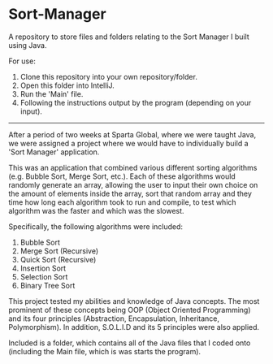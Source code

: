 # Sort-Manager
A repository to store files and folders relating to the Sort Manager I built using Java.

For use:
1) Clone this repository into your own repository/folder.
2) Open this folder into IntelliJ.
3) Run the 'Main' file.
4) Following the instructions output by the program (depending on your input).

-----

After a period of two weeks at Sparta Global, where we were taught Java, we were assigned a project where we would have to individually build a 'Sort Manager' application.

This was an application that combined various different sorting algorithms (e.g. Bubble Sort, Merge Sort, etc.). Each of these algorithms would randomly generate an array, allowing the user to input their own choice on the amount of elements inside the array, sort that random array and they time how long each algorithm took to run and compile, to test which algorithm was the faster and which was the slowest.

Specifically, the following algorithms were included:

1) Bubble Sort
2) Merge Sort (Recursive)
3) Quick Sort (Recursive)
4) Insertion Sort
5) Selection Sort
6) Binary Tree Sort

This project tested my abilities and knowledge of Java concepts. The most prominent of these concepts being OOP (Object Oriented Programming) and its four principles (Abstraction, Encapsulation, Inheritance, Polymorphism). In addition, S.O.L.I.D and its 5 principles were also applied.

Included is a folder, which contains all of the Java files that I coded onto (including the Main file, which is was starts the program).
